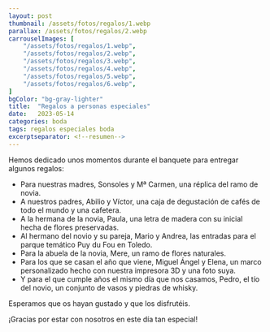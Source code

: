 ```yaml
---
layout: post
thumbnail: /assets/fotos/regalos/1.webp
parallax: /assets/fotos/regalos/2.webp
carrouselImages: [
	"/assets/fotos/regalos/1.webp",
	"/assets/fotos/regalos/2.webp",
	"/assets/fotos/regalos/3.webp",
	"/assets/fotos/regalos/4.webp",
	"/assets/fotos/regalos/5.webp",
	"/assets/fotos/regalos/6.webp",
]
bgColor: "bg-gray-lighter"
title:  "Regalos a personas especiales"
date:   2023-05-14
categories: boda
tags: regalos especiales boda
excerptseparator: <!--resumen-->
---
```


Hemos dedicado unos momentos durante el banquete para entregar algunos regalos:

- Para nuestras madres, Sonsoles y Mª Carmen, una réplica del ramo de novia.
- A nuestros padres, Abilio y Víctor, una caja de degustación de cafés de todo el mundo y una cafetera.
- A la hermana de la novia, Paula, una letra de madera con su inicial hecha de flores preservadas.
- Al hermano del novio y su pareja, Mario y Andrea, las entradas para el parque temático Puy du Fou en Toledo.
- Para la abuela de la novia, Mere, un ramo de flores naturales.
- Para los que se casan el año que viene, Miguel Ángel y Elena, un marco personalizado hecho con nuestra impresora 3D y una foto suya.
- Y para el que cumple años el mismo día que nos casamos, Pedro, el tío del novio, un conjunto de vasos y piedras de whisky.

Esperamos que os hayan gustado y que los disfrutéis.

¡Gracias por estar con nosotros en este día tan especial!
